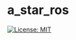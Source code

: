 # a_star_ros

[![License: MIT](https://img.shields.io/badge/License-MIT-yellow.svg)](https://opensource.org/licenses/MIT)
